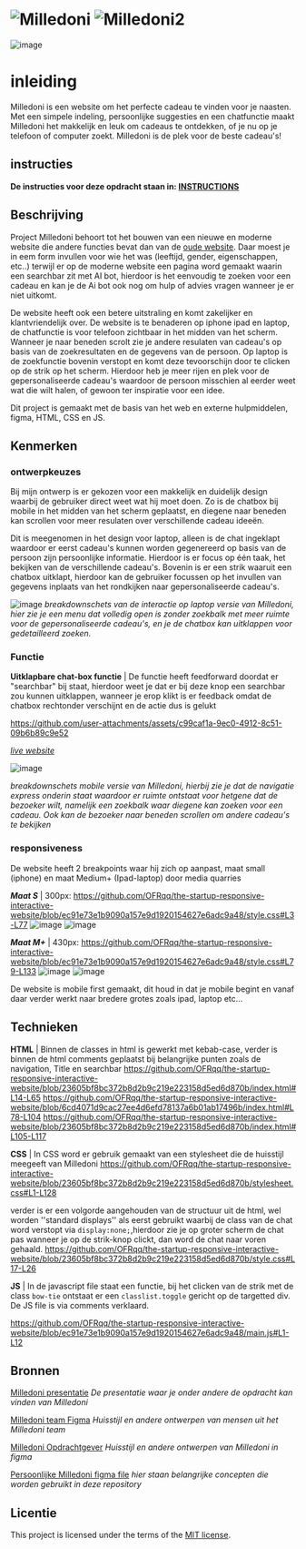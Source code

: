 
# ![Milledoni](https://github.com/user-attachments/assets/8356d833-ccc7-4089-b5f4-6f99416748ed) ![Milledoni2](https://github.com/user-attachments/assets/80a67f9f-9e77-4d97-ac1e-c42b905d33ca)
![image](https://github.com/user-attachments/assets/4bdee5c7-e988-4421-a029-4c84b34567bb)

# inleiding
Milledoni is een website  om het perfecte cadeau te vinden voor je naasten. Met een simpele indeling, persoonlijke suggesties en een chatfunctie maakt Milledoni het makkelijk en leuk om cadeaus te ontdekken, of je nu op je telefoon of computer zoekt. Milledoni is de plek voor de beste cadeau's!

## instructies
**De instructies voor deze opdracht staan in: [INSTRUCTIONS](https://github.com/fdnd-task/the-startup-responsive-interactieve-website/blob/main/docs/INSTRUCTIONS.md)**

## Beschrijving
Project Milledoni behoort tot het bouwen van een nieuwe en moderne website die andere functies bevat dan van de [oude website](https://milledoni.nl/). Daar moest je in eem form invullen voor wie het was (leeftijd, gender, eigenschappen, etc..) terwijl er op de moderne website een pagina word gemaakt waarin een searchbar zit met AI bot, hierdoor is het eenvoudig te zoeken voor een cadeau en kan je de Ai bot ook nog om hulp of advies vragen wanneer je er niet uitkomt. 

De website heeft ook een betere uitstraling en komt zakelijker en klantvriendelijk over. De website is te benaderen op iphone ipad en laptop, de chatfunctie is voor telefoon zichtbaar in het midden van het scherm. Wanneer je naar beneden scrolt zie je andere resulaten van cadeau's op basis van de zoekresultaten en de gegevens van de persoon. Op laptop is de zoekfunctie bovenin verstopt en komt deze tevoorschijn door te clicken op de strik op het scherm. Hierdoor heb je meer rijen en plek voor de gepersonaliseerde cadeau's waardoor de persoon misschien al eerder weet wat die wilt halen, of gewoon ter inspiratie voor een idee.

Dit project is gemaakt met de basis van het web en externe hulpmiddelen, figma, HTML, CSS en JS.
<!-- In de Beschrijving staat hoe je project er uit ziet, hoe het werkt en wat je er mee kan. -->
<!-- Voeg een mooie poster visual toe 📸 -->
<!-- Voeg een link toe naar Github Pages 🌐-->

## Kenmerken

### ontwerpkeuzes 
Bij mijn ontwerp is er gekozen voor een makkelijk en duidelijk design waarbij de gebruiker direct weet wat hij moet doen. Zo is de chatbox bij mobile in het midden van het scherm geplaatst, en diegene naar beneden kan scrollen voor meer resulaten over verschillende cadeau ideeën. 

Dit is meegenomen in het design voor laptop, alleen is de chat ingeklapt waardoor er eerst cadeau's kunnen worden gegenereerd op basis van de persoon zijn persoonlijke informatie. 
Hierdoor is er focus op één taak, het bekijken van de verschillende cadeau's. Bovenin is er een strik waaruit een chatbox uitklapt, hierdoor kan de gebruiker focussen op het invullen van gegevens inplaats van het rondkijken naar gepersonaliseerde cadeau's.

![image](https://github.com/user-attachments/assets/88f1d3e8-07c6-4ddf-92c0-affb34d1a0a7)
_breakdownschets van de interactie op laptop versie van Milledoni, hier zie je een menu dat volledig open is zonder zoekbalk met meer ruimte voor de gepersonaliseerde cadeau's, en je de chatbox kan uitklappen voor gedetailleerd zoeken._ 

### Functie
**Uitklapbare chat-box functie** |
De functie heeft feedforward doordat er "searchbar" bij staat, hierdoor weet je dat er bij deze knop een searchbar zou kunnen uitklappen, wanneer je erop klikt is er feedback omdat de chatbox rechtonder verschijnt en de actie dus is gelukt

https://github.com/user-attachments/assets/c99caf1a-9ec0-4912-8c51-09b6b89c9e52

_[live website](https://ofrqq.github.io/the-startup-responsive-interactive-website/)_


![image](https://github.com/user-attachments/assets/e611d50c-816f-4043-babe-b46d99bba9b1)

_breakdownschets mobile versie van Milledoni, hierbij zie je dat de navigatie express onderin staat waardoor er ruimte ontstaat voor hetgene dat de bezoeker wilt, namelijk een zoekbalk waar diegene kan zoeken voor een cadeau. Ook kan de bezoeker naar beneden scrollen om andere cadeau's te bekijken_

### responsiveness
De website heeft 2 breakpoints waar hij zich op aanpast, maat small (iphone) en maat Medium+ (Ipad-laptop) door media quarries

***Maat S*** | 300px: https://github.com/OFRqq/the-startup-responsive-interactive-website/blob/ec91e73e1b9090a157e9d1920154627e6adc9a48/style.css#L3-L77
![image](https://github.com/user-attachments/assets/4f498a17-f62d-4b8a-9f07-20fe5d741554)
![image](https://github.com/user-attachments/assets/961cf5e9-a5e4-48cb-90f7-c4a77eeaeb19)




***Maat M+*** | 430px: https://github.com/OFRqq/the-startup-responsive-interactive-website/blob/ec91e73e1b9090a157e9d1920154627e6adc9a48/style.css#L79-L133
![image](https://github.com/user-attachments/assets/af075d81-813c-4194-9aa4-b6736a562987)
![image](https://github.com/user-attachments/assets/cd73cd1c-a09b-470b-8013-16e19532fe98)

De website is mobile first gemaakt, dit houd in dat je mobile begint en vanaf daar verder werkt naar bredere grotes zoals ipad, laptop etc...

<!-- Bij Kenmerken staat welke technieken zijn gebruikt en hoe. Wat is de HTML structuur? Wat zijn de belangrijkste dingen in CSS? Wat is er met JS gedaan en hoe? -->
## Technieken
**HTML** | Binnen de classes in html is gewerkt met kebab-case, verder is binnen de html comments geplaatst bij belangrijke punten zoals de navigation, Title en searchbar
https://github.com/OFRqq/the-startup-responsive-interactive-website/blob/23605bf8bc372b8d2b9c219e223158d5ed6d870b/index.html#L14-L65
https://github.com/OFRqq/the-startup-responsive-interactive-website/blob/6cd4071d9cac27ee4d6efd78137a6b01ab17496b/index.html#L78-L104
https://github.com/OFRqq/the-startup-responsive-interactive-website/blob/23605bf8bc372b8d2b9c219e223158d5ed6d870b/index.html#L105-L117

**CSS** | In CSS word er gebruik gemaakt van een stylesheet die de huisstijl meegeeft van Milledoni
https://github.com/OFRqq/the-startup-responsive-interactive-website/blob/23605bf8bc372b8d2b9c219e223158d5ed6d870b/stylesheet.css#L1-L128

verder is er een volgorde aangehouden van de structuur uit de html, wel worden ''standard displays'' als eerst gebruikt waarbij de class van de chat word verstopt via `display:none;`,hierdoor zie je op groter scherm de chat pas wanneer je op de strik-knop clickt, dan word de chat naar voren gehaald. 
https://github.com/OFRqq/the-startup-responsive-interactive-website/blob/23605bf8bc372b8d2b9c219e223158d5ed6d870b/style.css#L17-L26

**JS** | In de javascript file staat een functie, bij het clicken van de strik met de class `bow-tie` ontstaat er een `classlist.toggle` gericht op de targetted div. De JS file is via comments verklaard.

https://github.com/OFRqq/the-startup-responsive-interactive-website/blob/ec91e73e1b9090a157e9d1920154627e6adc9a48/main.js#L1-L12

## Bronnen
[Milledoni presentatie](https://docs.google.com/presentation/d/1_TKzsXSpYs1pbbkxEpqE_c8ElEG-HphHz5BiJV1eCgA/mobilepresent?slide=id.p)
_De presentatie waar je onder andere de opdracht kan vinden van Milledoni_

[Milledoni team Figma](https://www.figma.com/design/WkfefWVhBtylD9LCY1T9n2/Milledoni-FDND)
_Huisstijl en andere ontwerpen van mensen uit het Milledoni team_

[Milledoni Opdrachtgever](https://www.figma.com/design/tHCHwBm3Ujv7wR28VU2BSu/Milledoni?node-id=0-1&t=irKT3Z9AKyvK2HYj-1)
_Huisstijl en andere ontwerpen van Milledoni in figma_

[Persoonlijke Milledoni figma file](https://www.figma.com/design/JXx57fl2BLyLUdYQCWMYfW/Milledoni%2B?node-id=0-1&t=mv40Qyf7YDCd5dTH-1)
_hier staan belangrijke concepten die worden gebruikt in deze repository_
## Licentie

This project is licensed under the terms of the [MIT license](./LICENSE).


